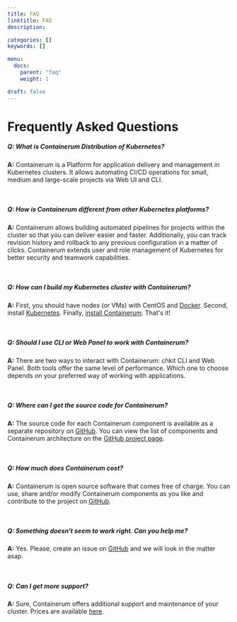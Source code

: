 ```yaml
---
title: FAQ
linktitle: FAQ
description:

categories: []
keywords: []

menu:
  docs:
    parent: "faq"
    weight: 1

draft: false
---
```


# Frequently Asked Questions

##### **Q:** What is Containerum Distribution of Kubernetes?

**A:** Containerum is a Platform for application delivery and management in Kubernetes clusters. It allows automating CI/CD operations for small, medium and large-scale projects via Web UI and CLI.

</br>

##### **Q:** How is Containerum different from other Kubernetes platforms?

**A:** Containerum allows building automated pipelines for projects within the cluster so that you can deliver easier and faster. Additionally, you can track revision history and rollback to any previous configuration in a matter of clicks. Containerum extends user and role management of Kubernetes for better security and teamwork capabilities.

</br>

##### **Q:** How can I build my Kubernetes cluster with Containerum?

**A:** First, you should have nodes (or VMs) with CentOS and [Docker](/kubernetes/prerequisites). Second, install [Kubernetes](/kubernetes/). Finally, [install Containerum](/platform/installation). That's it!

</br>

##### **Q:** Should I use CLI or Web Panel to work with Containerum?

**A:** There are two ways to interact with Containerum: chkit CLI and Web Panel. Both tools offer the same level of performance. Which one to choose depends on your preferred way of working with applications.

</br>

##### **Q:** Where can I get the source code for Containerum?

**A:** The source code for each Containerum component is available as a separate repository on [GitHub](github.com/containerum/). You can view the list of components and Containerum architecture on the [GitHub project page](github.com/containerum/containerum).

</br>

##### **Q:** How much does Containerum cost?

**A:** Containerum is open source software that comes free of charge. You can use, share and/or modify Containerum components as you like and contribute to the project on [GitHub](GitHub.com/containerum/containerum).

</br>

##### **Q:** Something doesn't seem to work right. Can you help me?

**A:** Yes. Please, create an issue on [GitHub](GitHub.com/containerum/containerum) and we will look in the matter asap.

</br>

##### **Q:** Can I get more support?

**A:** Sure, Containerum offers additional support and maintenance of your cluster. Prices are available [here](https://containerum.com/consulting/).
